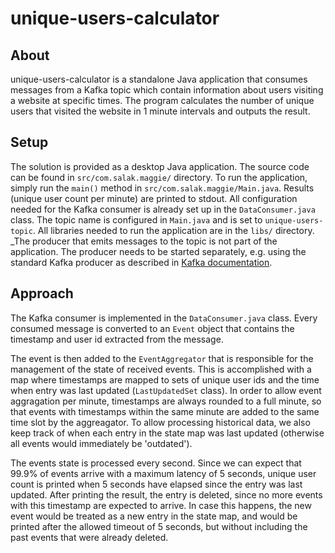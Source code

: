 # unique-users-calculator

## About
unique-users-calculator is a standalone Java application that consumes messages from a Kafka topic which contain information about users visiting a website at specific times. The program calculates the number of unique users that visited the website in 1 minute intervals and outputs the result.

## Setup
The solution is provided as a desktop Java application.
The source code can be found in `src/com.salak.maggie/` directory. 
To run the application, simply run the `main()` method in `src/com.salak.maggie/Main.java`. Results (unique user count per minute) are printed to stdout.
All configuration needed for the Kafka consumer is already set up in the `DataConsumer.java` class. The topic name is configured in `Main.java` and is set to `unique-users-topic`.
All libraries needed to run the application are in the `libs/` directory.
_The producer that emits messages to the topic is not part of the application. The producer needs to be started separately, e.g. using the standard Kafka producer as described in [Kafka documentation](https://kafka.apache.org/quickstart).

## Approach
The Kafka consumer is implemented in the `DataConsumer.java` class. Every consumed message is converted to an `Event` object that contains the timestamp and user id extracted from the message.

The event is then added to the `EventAggregator` that is responsible for the management of the state of received events.
This is accomplished with a map where timestamps are mapped to sets of unique user ids and the time when entry was last updated (`LastUpdatedSet` class).
In order to allow event aggragation per minute, timestamps are always rounded to a full minute, so that events with timestamps within the same minute are added to the same time slot by the aggreagator.
To allow processing historical data, we also keep track of when each entry in the state map was last updated (otherwise all events would immediately be 'outdated').

The events state is processed every second. Since we can expect that 99.9% of events arrive with a maximum latency of 5 seconds, unique user count is printed when 5 seconds have elapsed since the entry was last updated. 
After printing the result, the entry is deleted, since no more events with this timestamp are expected to arrive. In case this happens, the new event would be treated as a new entry in the state map, and would be printed after the allowed timeout of 5 seconds, but without including the past events that were already deleted.
